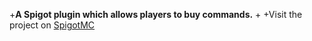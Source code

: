 +**A Spigot plugin which allows players to buy commands.**
 +
 +Visit the project on [SpigotMC](https://www.spigotmc.org/resources/payforcommand.31350/)